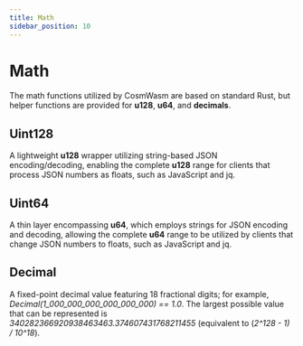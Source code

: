 ```yaml
---
title: Math
sidebar_position: 10
---
```


# Math
The math functions utilized by CosmWasm are based on standard Rust, but helper functions are provided for **u128**, **u64**, and **decimals**.

## Uint128
A lightweight **u128** wrapper utilizing string-based JSON encoding/decoding, enabling the complete **u128** range for clients that process JSON numbers as floats, such as JavaScript and jq.

## Uint64
A thin layer encompassing **u64**, which employs strings for JSON encoding and decoding, allowing the complete **u64** range to be utilized by clients that change JSON numbers to floats, such as JavaScript and jq.

## Decimal
A fixed-point decimal value featuring 18 fractional digits; for example, *Decimal(1_000_000_000_000_000_000) == 1.0*. The largest possible value that can be represented is *340282366920938463463.374607431768211455* (equivalent to (*2^128 - 1) / 10^18*).
